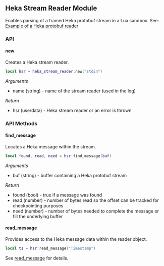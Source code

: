 ## Heka Stream Reader Module

Enables parsing of a framed Heka protobuf stream in a Lua sandbox. See: 
[Example of a Heka protobuf reader](input_plugin.md#example-of-a-heka-protobuf-stdin-reader)

### API

#### new

Creates a Heka stream reader.

```lua
local hsr = heka_stream_reader.new("stdin")

```

*Arguments*
* name (string) - name of the stream reader (used in the log)

*Return*
* hsr (userdata) - Heka stream reader or an error is thrown

### API Methods

#### find_message

Locates a Heka message within the stream.

```lua
local found, read, need = hsr:find_message(buf)

```

*Arguments*
* buf (string) - buffer containing a Heka protobuf stream

*Return*
* found (bool) - true if a message was found
* read (number) - number of bytes read so the offset can be tracked for checkpointing purposes
* need (number) - number of bytes needed to complete the message or fill the underlying buffer

#### read_message

Provides access to the Heka message data within the reader object. 

```lua
local ts = hsr:read_message("Timestamp")

```
See [read_message](analysis_plugins.md#read_message) for details.
